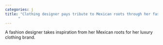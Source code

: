 ```yaml
---
categories: j
title: "Clothing designer pays tribute to Mexican roots through her fashion brand
      "
---
```

A fashion designer takes inspiration from her Mexican roots for her luxury clothing brand.
      